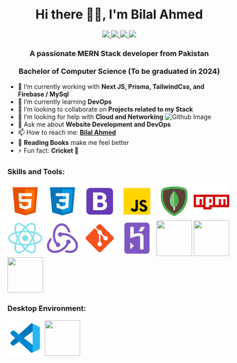 <h1 align="center">Hi there 🙋‍♂️, I'm Bilal Ahmed</h1>

<div display="flex" align="center">
  <a href="https://www.linkedin.com/in/bilal-ahmed-b75125184">
    <img src="https://img.shields.io/badge/LinkedIn-0077B5?style=for-the-badge&logo=linkedin&logoColor=white" />
  </a>
  <a href="https://www.instagram.com/bilal_ahmed_05/">
    <img src="https://img.shields.io/badge/Instagram-E4405F?style=for-the-badge&logo=instagram&logoColor=white" />
  </a>
  <a href="https://www.facebook.com/profile.php?id=100007545697355">
    <img src="https://img.shields.io/badge/Facebook-1877F2?style=for-the-badge&logo=facebook&logoColor=white" />
  </a>
  <a href="mailto:bilalahmed6551@gmail.com">
    <img src="https://img.shields.io/badge/Gmail-D14836?style=for-the-badge&logo=gmail&logoColor=white" />
  </a>
<!--  <a href="https://www.pinterest.com/bilalahmed6551/">
   <img src="https://img.shields.io/badge/Pinterest-%23E60023.svg?&style=for-the-badge&logo=Pinterest&logoColor=white" />
  </a> -->
</div>


<h3 align="center">
A passionate MERN Stack developer from Pakistan <br />
  <br />
Bachelor of Computer Science (To be graduated in 2024)
</h3>

- 🔭 I’m currently working with **Next JS, Prisma, TailwindCss, and Firebase / MySql**
- 🌱 I’m currently learning **DevOps**
- 👯 I’m looking to collaborate on **Projects related to my Stack**                            
- 🤔 I’m looking for help with **Cloud and Networking**
![Github Image](https://raw.githubusercontent.com/onimur/.github/master/.resources/git-header.svg)
- 💬 Ask me about **Website Development and DevOps**
- 📫 How to reach me: **[Bilal Ahmed](mailto:bilalahmed6551@gmail.com)**
- 📖 **Reading Books** make me feel better
- ⚡ Fun fact: **Cricket 💚**

### Skills and Tools:
<div display="flex">
  <img src="https://raw.githubusercontent.com/sachinverma53121/sachinverma53121/master/icons/html5.png" width="80" height="80"  />
  <img src="https://raw.githubusercontent.com/sachinverma53121/sachinverma53121/master/icons/css3.png" width="80" height="80"  />
  <img src="https://raw.githubusercontent.com/sachinverma53121/sachinverma53121/master/icons/bootstrap.png" width="80" height="80"  />
  <img src="https://raw.githubusercontent.com/sachinverma53121/sachinverma53121/master/icons/js.png" width="80" height="80"  />
  <img src="https://raw.githubusercontent.com/sachinverma53121/sachinverma53121/master/icons/mongo.png" width="80" height="80"  />
  <img src="https://raw.githubusercontent.com/sachinverma53121/sachinverma53121/master/icons/npm.png" width="80" height="80"  />
  <img src="https://raw.githubusercontent.com/sachinverma53121/sachinverma53121/master/icons/react.png" width="80" height="80"  />
  <img src="https://raw.githubusercontent.com/sachinverma53121/sachinverma53121/master/icons/redux.png" width="80" height="80"  />
  <img src="https://raw.githubusercontent.com/sachinverma53121/sachinverma53121/master/icons/git.png" width="80" height="80"  />
  <img src="https://raw.githubusercontent.com/sachinverma53121/sachinverma53121/master/icons/heroku.png" width="80" height="80"  />
  <img src="https://img.icons8.com/color/452/firebase.png" width="80" height="80"  />
  <img src="https://api.nuget.org/v3-flatcontainer/yarn.msbuild/1.2.1/icon" width="80" height="80"  />
  <img src="https://d2eip9sf3oo6c2.cloudfront.net/tags/images/000/001/281/thumb/Fauna_Logo_blue.png" width="80" height="80"  />
</div>



### Desktop Environment:
<div display="flex">
  <img src="https://raw.githubusercontent.com/sachinverma53121/sachinverma53121/master/icons/vsc.png" width="80" height="80"  />
  <img src="https://www.freeiconspng.com/img/28165" width="80" height="80"  />
</div>




